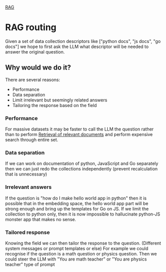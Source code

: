 [RAG](zettelkasten/RAG.md)

# RAG routing
Given a set of data collection descriptors like \["python docs", "js docs", "go
docs"\] we hope to first ask the LLM what descriptor will be needed to answer
the original question. 

## Why would we do it?
There are several reasons:

- Performance
- Data separation
- Limit irrelevant but seemingly related answers
- Tailoring the response based on the field

### Performance

For massive datasets it may be faster to call the LLM the question rather than to perform [Retrieval of relevant documents](Retrieval%20of%20relevant%20documents.md) and perform expensive search through entire set. 

### Data separation

If we can work on documentation of python, JavaScript and Go separately then we
can just redo the collections independently (prevent recalculation that is
unnecessary)

### Irrelevant answers

If the question is "how do I make hello world app in python" then it is possible
that in the embedding space, the hello world app part will be strong enough and
bring up the templates for Go on JS. If we limit the collection to python only,
then it is now impossible to hallucinate python-JS monster app that makes no
sense. 

### Tailored response

Knowing the field we can then tailor the response to the question.
(Different system messages or prompt templates or else)
For example we could recognise if the question is a math question or physics
question. 
Then we could steer the LLM with "You are math teacher" or "You are physics
teacher" type of prompt
